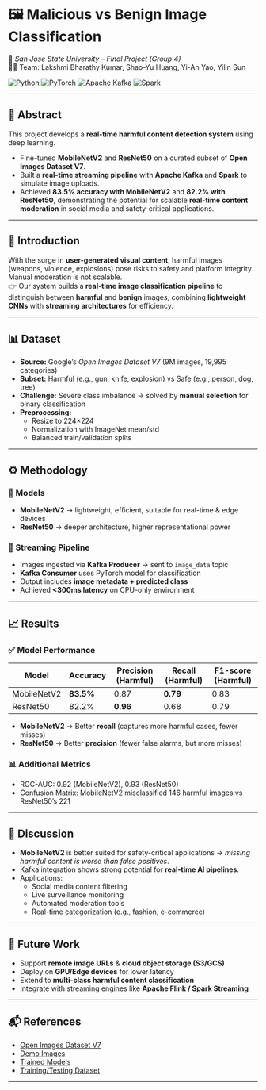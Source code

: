 # 🖼️ Malicious vs Benign Image Classification  

🚀 *San Jose State University – Final Project (Group 4)*  
👩‍💻 Team: Lakshmi Bharathy Kumar, Shao-Yu Huang, Yi-An Yao, Yilin Sun  

[![Python](https://img.shields.io/badge/Python-3776AB?logo=python&logoColor=white)]() 
[![PyTorch](https://img.shields.io/badge/PyTorch-EE4C2C?logo=pytorch&logoColor=white)]() 
[![Apache Kafka](https://img.shields.io/badge/Apache%20Kafka-231F20?logo=apache-kafka&logoColor=white)]() 
[![Spark](https://img.shields.io/badge/Apache%20Spark-E25A1C?logo=apachespark&logoColor=white)]()  

---

## 📌 Abstract  
This project develops a **real-time harmful content detection system** using deep learning.  
- Fine-tuned **MobileNetV2** and **ResNet50** on a curated subset of **Open Images Dataset V7**.  
- Built a **real-time streaming pipeline** with **Apache Kafka** and **Spark** to simulate image uploads.  
- Achieved **83.5% accuracy with MobileNetV2** and **82.2% with ResNet50**, demonstrating the potential for scalable **real-time content moderation** in social media and safety-critical applications.  

---

## 🧐 Introduction  
With the surge in **user-generated visual content**, harmful images (weapons, violence, explosions) pose risks to safety and platform integrity. Manual moderation is not scalable.  
👉 Our system builds a **real-time image classification pipeline** to distinguish between **harmful** and **benign** images, combining **lightweight CNNs** with **streaming architectures** for efficiency.  

---

## 📊 Dataset  
- **Source:** Google’s *Open Images Dataset V7* (9M images, 19,995 categories)  
- **Subset:** Harmful (e.g., gun, knife, explosion) vs Safe (e.g., person, dog, tree)  
- **Challenge:** Severe class imbalance → solved by **manual selection** for binary classification  
- **Preprocessing:**  
  - Resize to 224×224  
  - Normalization with ImageNet mean/std  
  - Balanced train/validation splits  

---

## ⚙️ Methodology  

### 🧠 Models  
- **MobileNetV2** → lightweight, efficient, suitable for real-time & edge devices  
- **ResNet50** → deeper architecture, higher representational power  

### 🔄 Streaming Pipeline  
- Images ingested via **Kafka Producer** → sent to `image_data` topic  
- **Kafka Consumer** uses PyTorch model for classification  
- Output includes **image metadata + predicted class**  
- Achieved **<300ms latency** on CPU-only environment  

---

## 📈 Results  

### ✅ Model Performance  
| Model       | Accuracy | Precision (Harmful) | Recall (Harmful) | F1-score (Harmful) |
|-------------|----------|---------------------|------------------|--------------------|
| MobileNetV2 | **83.5%** | 0.87                | **0.79**         | 0.83               |
| ResNet50    | 82.2%    | **0.96**            | 0.68             | 0.79               |

- **MobileNetV2** → Better **recall** (captures more harmful cases, fewer misses)  
- **ResNet50** → Better **precision** (fewer false alarms, but more misses)  

### 📊 Additional Metrics  
- ROC-AUC: 0.92 (MobileNetV2), 0.93 (ResNet50)  
- Confusion Matrix: MobileNetV2 misclassified 146 harmful images vs ResNet50’s 221  

---

## 📢 Discussion  
- **MobileNetV2** is better suited for safety-critical applications → *missing harmful content is worse than false positives*.  
- Kafka integration shows strong potential for **real-time AI pipelines**.  
- Applications:  
  - Social media content filtering  
  - Live surveillance monitoring  
  - Automated moderation tools  
  - Real-time categorization (e.g., fashion, e-commerce)  

---

## 🔮 Future Work  
- Support **remote image URLs** & **cloud object storage (S3/GCS)**  
- Deploy on **GPU/Edge devices** for lower latency  
- Extend to **multi-class harmful content classification**  
- Integrate with streaming engines like **Apache Flink / Spark Streaming**  

---

## 📬 References  
- [Open Images Dataset V7](https://storage.googleapis.com/openimages/web/download_v7.html)  
- [Demo Images](https://drive.google.com/drive/folders/1404MArZCvH78d9UxaUGctLcUZ1rQjhah?usp=sharing)  
- [Trained Models](https://drive.google.com/drive/folders/1d6dlMSfdFAvN5FRN9hJIU55pWAO-H4-U?usp=drive_link)  
- [Training/Testing Dataset](https://drive.google.com/drive/folders/15_WRlkWXn0nEOQSQ3Ct_1LLsbo6UpELU?usp=driv_link)  

---
